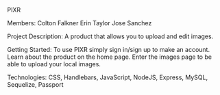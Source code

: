 PIXR

Members:
Colton Falkner
Erin Taylor
Jose Sanchez

Project Description: A product that allows you to upload and edit images.

Getting Started: To use PIXR simply sign in/sign up to make an account. Learn about the 
product on the home page. Enter the images page to be able to upload your local images. 

Technologies:
CSS, Handlebars, JavaScript, NodeJS, Express, MySQL, Sequelize, Passport













